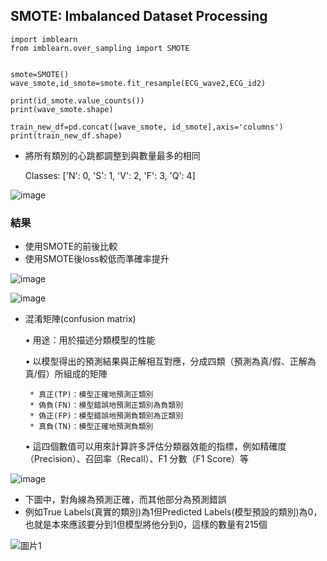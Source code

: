 ## SMOTE: Imbalanced Dataset Processing

```
import imblearn
from imblearn.over_sampling import SMOTE


smote=SMOTE()
wave_smote,id_smote=smote.fit_resample(ECG_wave2,ECG_id2)

print(id_smote.value_counts())
print(wave_smote.shape)

train_new_df=pd.concat([wave_smote, id_smote],axis='columns')
print(train_new_df.shape)
```
* 將所有類別的心跳都調整到與數量最多的相同
  
  Classes: ['N': 0, 'S': 1, 'V': 2, 'F': 3, 'Q': 4]
  
![image](https://github.com/Anderson991288/ECG-Signal-Processing/assets/68816726/3a0b173d-2e92-4f80-ae5a-fa62d63927a8)


### 結果
* 使用SMOTE的前後比較
* 使用SMOTE後loss較低而準確率提升

![image](https://github.com/Anderson991288/ECG-Signal-Processing/assets/68816726/a92cf80f-669c-47b1-86ad-5d9786e32ecc)


  
![image](https://github.com/Anderson991288/ECG-Signal-Processing/assets/68816726/ea9033be-cf9f-4d23-865e-09cbd0491c23)

* 混淆矩陣(confusion matrix)
  
  •	 用途：用於描述分類模型的性能
  
  •	以模型得出的預測結果與正解相互對應，分成四類（預測為真/假、正解為真/假）所組成的矩陣

       * 真正(TP)：模型正確地預測正類別
       * 偽負(FN)：模型錯誤地預測正類別為負類別
       * 偽正(FP)：模型錯誤地預測負類別為正類別
       * 真負(TN)：模型正確地預測負類別
     
  • 這四個數值可以用來計算許多評估分類器效能的指標，例如精確度（Precision）、召回率（Recall）、F1 分數（F1 Score）等


![image](https://github.com/Anderson991288/ECG-Signal-Processing/assets/68816726/5f9688f0-917b-402c-becf-3c5d6602b0b7)


* 下圖中，對角線為預測正確，而其他部分為預測錯誤
* 例如True Labels(真實的類別)為1但Predicted Labels(模型預設的類別)為0，也就是本來應該要分到1但模型將他分到0，這樣的數量有215個
  
![圖片1](https://github.com/Anderson991288/ECG-Signal-Processing/assets/68816726/06163b6b-8e88-4f26-9acb-c22389751f2a)


